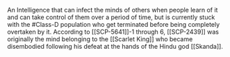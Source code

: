 An Intelligence that can infect the minds of others when people learn of it and can take control of them over a period of time, but is currently stuck with the #Class-D population who get terminated before being completely overtaken by it. According to [[SCP-5641]]-1 through 6, [[SCP-2439]] was originally the mind belonging to the [[Scarlet King]] who became disembodied following his defeat at the hands of the Hindu god [[Skanda]].